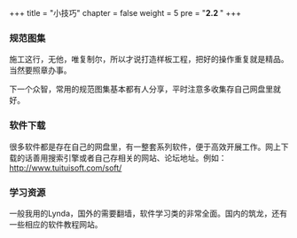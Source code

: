 +++
title = "小技巧"
chapter = false
weight = 5
pre = "<b>2.2 </b>"
+++

### 规范图集

施工这行，无他，唯复制尔，所以才说打造样板工程，把好的操作重复就是精品。当然要照章办事。

下一个众智，常用的规范图集基本都有人分享，平时注意多收集存自己网盘里就好。

### 软件下载

很多软件都是存在自己的网盘里，有一整套系列软件，便于高效开展工作。网上下载的话善用搜索引擎或者自己存相关的网站、论坛地址。例如：http://www.tuituisoft.com/soft/

### 学习资源

一般我用的Lynda，国外的需要翻墙，软件学习类的非常全面。国内的筑龙，还有一些相应的软件教程网站。
